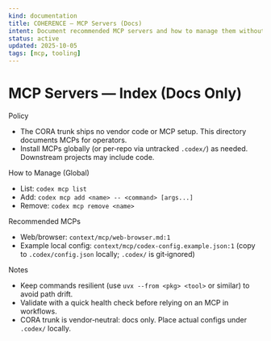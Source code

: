 ```yaml
---
kind: documentation
title: COHERENCE — MCP Servers (Docs)
intent: Document recommended MCP servers and how to manage them without vendor lock‑in
status: active
updated: 2025-10-05
tags: [mcp, tooling]
---
```


# MCP Servers — Index (Docs Only)

Policy
- The CORA trunk ships no vendor code or MCP setup. This directory documents MCPs for operators.
- Install MCPs globally (or per‑repo via untracked `.codex/`) as needed. Downstream projects may include code.

How to Manage (Global)
- List: `codex mcp list`
- Add: `codex mcp add <name> -- <command> [args...]`
- Remove: `codex mcp remove <name>`

Recommended MCPs
- Web/browser: `context/mcp/web-browser.md:1`
- Example local config: `context/mcp/codex-config.example.json:1` (copy to `.codex/config.json` locally; `.codex/` is git‑ignored)

Notes
- Keep commands resilient (use `uvx --from <pkg> <tool>` or similar) to avoid path drift.
- Validate with a quick health check before relying on an MCP in workflows.
 - CORA trunk is vendor‑neutral: docs only. Place actual configs under `.codex/` locally.
